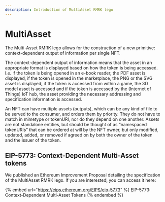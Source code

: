 ```yaml
---
description: Introduction of MultiAsset RMRK lego
---
```


# MultiAsset

The Multi-Asset RMRK lego allows for the construction of a new primitive: context-dependent output of information per single NFT.

The context-dependent output of information means that the asset in an appropriate format is displayed based on how the token is being accessed. I.e. if the token is being opened in an e-book reader, the PDF asset is displayed, if the token is opened in the marketplace, the PNG or the SVG asset is displayed, if the token is accessed from within a game, the 3D model asset is accessed and if the token is accessed by the (Internet of Things) IoT hub, the asset providing the necessary addressing and specification information is accessed.

An NFT can have multiple assets (outputs), which can be any kind of file to be served to the consumer, and orders them by priority. They do not have to match in mimetype or tokenURI, nor do they depend on one another. Assets are not standalone entities, but should be thought of as “namespaced tokenURIs” that can be ordered at will by the NFT owner, but only modified, updated, added, or removed if agreed on by both the owner of the token and the issuer of the token.

## EIP-5773: Context-Dependent Multi-Asset tokens

We published an Ethereum Improvement Proposal detailing the specification of the MultiAsset RMRK lego. If you are interested, you can access it here:

{% embed url="https://eips.ethereum.org/EIPS/eip-5773" %}
EIP-5773: Context-Dependent Multi-Asset Tokens
{% endembed %}
